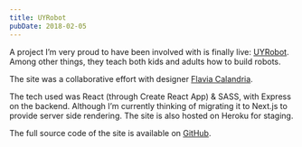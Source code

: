 ```yaml
---
title: UYRobot
pubDate: 2018-02-05
---
```


A project I’m very proud to have been involved with is finally live: [UYRobot](http://www.uyrobot.com.uy/). Among other things, they teach both kids and adults how to build robots.

The site was a collaborative effort with designer [Flavia Calandria](https://www.flaviacalandria.com/).

The tech used was React (through Create React App) & SASS, with Express on the backend. Although I’m currently thinking of migrating it to Next.js to provide server side rendering. The site is also hosted on Heroku for staging.

The full source code of the site is available on [GitHub](https://github.com/HiroAgustin/uy-robot/).
